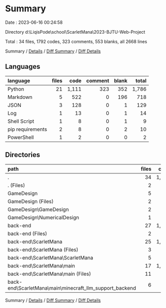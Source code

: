 # Summary

Date : 2023-06-16 00:24:58

Directory d:\\LiqisPode\\school\\ScarletMana\\2023-BJTU-Web-Project

Total : 34 files,  1792 codes, 323 comments, 553 blanks, all 2668 lines

Summary / [Details](details.md) / [Diff Summary](diff.md) / [Diff Details](diff-details.md)

## Languages
| language | files | code | comment | blank | total |
| :--- | ---: | ---: | ---: | ---: | ---: |
| Python | 21 | 1,111 | 323 | 352 | 1,786 |
| Markdown | 5 | 522 | 0 | 196 | 718 |
| JSON | 3 | 128 | 0 | 1 | 129 |
| Log | 1 | 13 | 0 | 1 | 14 |
| Shell Script | 1 | 8 | 0 | 1 | 9 |
| pip requirements | 2 | 8 | 0 | 2 | 10 |
| PowerShell | 1 | 2 | 0 | 0 | 2 |

## Directories
| path | files | code | comment | blank | total |
| :--- | ---: | ---: | ---: | ---: | ---: |
| . | 34 | 1,792 | 323 | 553 | 2,668 |
| . (Files) | 2 | 285 | 0 | 88 | 373 |
| GameDesign | 5 | 342 | 0 | 97 | 439 |
| GameDesign (Files) | 2 | 120 | 0 | 0 | 120 |
| GameDesign\\GameDesign | 2 | 119 | 0 | 56 | 175 |
| GameDesign\\NumericalDesign | 1 | 103 | 0 | 41 | 144 |
| back-end | 27 | 1,165 | 323 | 368 | 1,856 |
| back-end (Files) | 2 | 29 | 0 | 14 | 43 |
| back-end\\ScarletMana | 25 | 1,136 | 323 | 354 | 1,813 |
| back-end\\ScarletMana (Files) | 3 | 36 | 4 | 8 | 48 |
| back-end\\ScarletMana\\ScarletMana | 5 | 97 | 88 | 53 | 238 |
| back-end\\ScarletMana\\main | 17 | 1,003 | 231 | 293 | 1,527 |
| back-end\\ScarletMana\\main (Files) | 11 | 818 | 146 | 234 | 1,198 |
| back-end\\ScarletMana\\main\\minecraft_llm_support_backend | 6 | 185 | 85 | 59 | 329 |

Summary / [Details](details.md) / [Diff Summary](diff.md) / [Diff Details](diff-details.md)